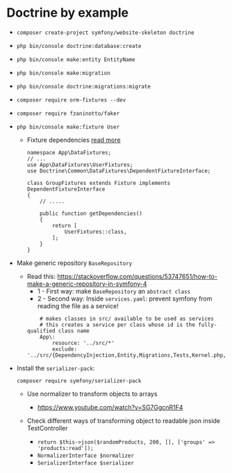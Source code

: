 # Doctrine by example


* `composer create-project symfony/website-skeleton doctrine`

* `php bin/console doctrine:database:create`

* `php bin/console make:entity EntityName`

* `php bin/console make:migration`

* `php bin/console doctrine:migrations:migrate`

* `composer require orm-fixtures --dev`

* `composer require fzaninotto/faker`

* `php bin/console make:fixture User`
  
  * Fixture dependencies [read more](https://symfony.com/doc/master/bundles/DoctrineFixturesBundle/index.html)
  
    ``` 
    namespace App\DataFixtures;
    // ...
    use App\DataFixtures\UserFixtures;
    use Doctrine\Common\DataFixtures\DependentFixtureInterface;
    
    class GroupFixtures extends Fixture implements DependentFixtureInterface
    {
        // .....
        
        public function getDependencies()
        {
            return [
                UserFixtures::class,
            ];
        }
    }
    ```

* Make generic repository `BaseRepository` 
    * Read this: https://stackoverflow.com/questions/53747651/how-to-make-a-generic-repository-in-symfony-4
        - 1 - First way: make `BaseRepository` an `abstract class`
        - 2 - Second way: Inside `services.yaml`: prevent symfony from reading the file as a service! 
        ```
            # makes classes in src/ available to be used as services
            # this creates a service per class whose id is the fully-qualified class name
            App\:
                resource: '../src/*'
                exclude: '../src/{DependencyInjection,Entity,Migrations,Tests,Kernel.php,Repository/BaseRepository.php}'
        ```
    
    
* Install the `serializer-pack`:

  `composer require symfony/serializer-pack`
  
  * Use normalizer to transform objects to arrays
    * https://www.youtube.com/watch?v=SG7GgcnR1F4

  * Check different ways of transforming object to readable json inside TestController
    * `return $this->json($randomProducts, 200, [], ['groups' => 'products:read']);`
    * `NormalizerInterface $normalizer`
    * `SerializerInterface $serializer`

